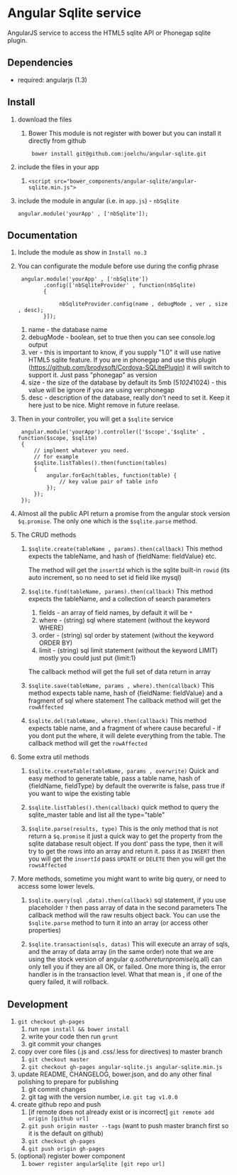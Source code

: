 # Angular Sqlite service 

AngularJS service to access the HTML5 sqlite API or Phonegap sqlite plugin.

## Dependencies
- required:
	angularjs (1.3)


## Install

1. download the files

    1. Bower
        This module is not register with bower but you can install it directly from github 
		
            bower install git@github.com:joelchu/angular-sqlite.git 

2. include the files in your app
	
    1. `<script src="bower_components/angular-sqlite/angular-sqlite.min.js">`
    
3. include the module in angular (i.e. in `app.js`) - `nbSqlite`

    `angular.module('yourApp' , ['nbSqlite']);`

## Documentation

1. Include the module as show in `Install no.3` 

2. You can configurate the module before use during the config phrase


        angular.module('yourApp' , ['nbSqlite'])
               .config(['nbSqliteProvider' , function(nbSqlite)
               {            
                    
                    nbSqliteProvider.config(name , debugMode , ver , size , desc);
               }]);


    1. name - the database name 
    2. debugMode - boolean, set to true then you can see console.log output
    3. ver - this is important to know, if you supply "1.0" it will use native HTML5 sqlite feature. If you are in phonegap and use this plugin (https://github.com/brodysoft/Cordova-SQLitePlugin) it will switch to support it. Just pass "phonegap" as version
    4. size - the size of the database by default its 5mb (5*1024*1024) - this value will be ignore if you are using ver:phonegap
    5. desc - description of the database, really don't need to set it. Keep it here just to be nice. Might remove in future reelase.
     
    
3. Then in your controller, you will get a `$sqlite` service

        angular.module('yourApp').controller(['$scope','$sqlite' , function($scope, $sqlite)
        {
            // implment whatever you need.
            // for example
            $sqlite.listTables().then(function(tables)
            {
                angular.forEach(tables, function(table) {
                    // key value pair of table info 
                });
            });
        });

4. Almost all the public API return a promise from the angular stock version `$q.promise`. The only one which is the `$sqlite.parse` method.

5. The CRUD methods

    1. `$sqlite.create(tableName , params).then(callback)`
        This method expects the tableName, and hash of {fieldName: fieldValue} etc.
        
        The method will get the `insertId` which is the sqlite built-in `rowid` (its auto increment, so no need to set id field like mysql)  
        
    2. `$sqlite.find(tableName, params).then(callback)`
        This method expects the tableName, and a collection of search parameters
        1. fields - an array of field names, by default it will be `*`
        2. where - (string) sql where statement (without the keyword WHERE)
        3. order - (string) sql order by statement (without the keyword ORDER BY)
        4. limit - (string) sql limit statement (without the keyword LIMIT) mostly you could just put {limit:1} 
    
        The callback method will get the full set of data return in array 
    
    3. `$sqlite.save(tableName, params , where).then(callback)` 
        This method expects table name, hash of {fieldName: fieldValue} and a fragment of sql where statement 
        The callback method will get the `rowAffected` 
        
    4. `$sqlite.del(tableName, where).then(callback)`
        This method expects table name, and a fragment of where cause 
        becareful - if you dont put the where, it will delete everything from the table.
        The callback method will get the `rowAffected`  
        
6. Some extra util methods 

    1. `$sqlite.createTable(tableName, params , overwrite)`
        Quick and easy method to generate table, pass a table name, hash of {fieldName, fieldType}
        by default the overwrite is false, pass true if you want to wipe the existing table
        
    2. `$sqlite.listTables().then(callback)`
        quick method to query the sqlite_master table and list all the type="table"
        
    
    3. `$sqlite.parse(results, type)` 
        This is the only method that is not return a `$q.promise` it just a quick way to get the property 
        from the sqlite database result object.
        If you dont' pass the type, then it will try to get the rows into an array and return it. 
        pass it as `INSERT` then you will get the `insertId`
        pass `UPDATE` or `DELETE` then you will get the `rowsAffected`
    
7. More methods, sometime you might want to write big query, or need to access some lower levels.

    1. `$sqlite.query(sql ,data).then(callback)`
        sql statement, if you use placeholder `?` then pass array of data in the second parameters
        The callback method will the raw results object back. You can use the `$sqlite.parse` method to 
        turn it into an array (or access other properties) 
        
        
    2. `$sqlite.transaction(sqls, datas)`
        This will execute an array of sqls, and the array of data array (in the same order)
        note that we are using the stock version of angular $q. so the return promise ($q.all) can only tell you 
        if they are all OK, or failed. One more thing is, the error handler is in the transaction level. 
        What that mean is , if one of the query failed, it will rollback. 

## Development

1. `git checkout gh-pages`
	1. run `npm install && bower install`
	2. write your code then run `grunt`
	3. git commit your changes
2. copy over core files (.js and .css/.less for directives) to master branch
	1. `git checkout master`
	2. `git checkout gh-pages angular-sqlite.js angular-sqlite.min.js`
3. update README, CHANGELOG, bower.json, and do any other final polishing to prepare for publishing
	1. git commit changes
	2. git tag with the version number, i.e. `git tag v1.0.0`
4. create github repo and push
	1. [if remote does not already exist or is incorrect] `git remote add origin [github url]`
	2. `git push origin master --tags` (want to push master branch first so it is the default on github)
	3. `git checkout gh-pages`
	4. `git push origin gh-pages`
5. (optional) register bower component
	1. `bower register angularSqlite [git repo url]`
